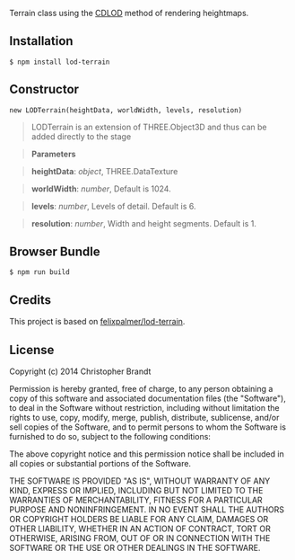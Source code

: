 Terrain class using the [CDLOD](http://www.vertexasylum.com/downloads/cdlod/cdlod_latest.pdf) method of rendering heightmaps.

Installation
-------------
    $ npm install lod-terrain

Constructor
------------

    new LODTerrain(heightData, worldWidth, levels, resolution)
> LODTerrain is an extension of THREE.Object3D and thus can be added directly to the stage


> **Parameters**

> **heightData**:  *object*, THREE.DataTexture

> **worldWidth**:  *number*,  Default is 1024.

> **levels**:  *number*, Levels of detail. Default is 6.

> **resolution**:  *number*, Width and height segments. Default is 1.


Browser Bundle
---------------
    $ npm run build

Credits
--------

This project is based on [felixpalmer/lod-terrain](https://github.com/felixpalmer/lod-terrain).

## License

Copyright (c) 2014 Christopher Brandt

Permission is hereby granted, free of charge, to any person obtaining a copy of this software and associated documentation files (the "Software"), to deal in the Software without restriction, including without limitation the rights to use, copy, modify, merge, publish, distribute, sublicense, and/or sell copies of the Software, and to permit persons to whom the Software is furnished to do so, subject to the following conditions:

The above copyright notice and this permission notice shall be included in all copies or substantial portions of the Software.

THE SOFTWARE IS PROVIDED "AS IS", WITHOUT WARRANTY OF ANY KIND, EXPRESS OR IMPLIED, INCLUDING BUT NOT LIMITED TO THE WARRANTIES OF MERCHANTABILITY, FITNESS FOR A PARTICULAR PURPOSE AND NONINFRINGEMENT. IN NO EVENT SHALL THE AUTHORS OR COPYRIGHT HOLDERS BE LIABLE FOR ANY CLAIM, DAMAGES OR OTHER LIABILITY, WHETHER IN AN ACTION OF CONTRACT, TORT OR OTHERWISE, ARISING FROM, OUT OF OR IN CONNECTION WITH THE SOFTWARE OR THE USE OR OTHER DEALINGS IN THE SOFTWARE.
